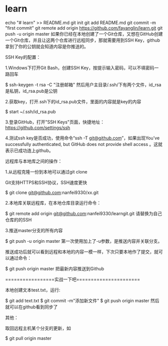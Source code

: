 # learn
echo "# learn" >> README.md
git init
git add README.md
git commit -m "first commit"
git remote add origin https://github.com/fayanglin/learn.git
git push -u origin master
如果你已经在本地创建了一个Git仓库，又想在GitHub创建一个Git仓库，并且让这两个仓库进行远程同步，那就需要用到SSH Key，github拿到了你的公钥就会知道内容是你推送的。

 

SSH Key的配置：

1.Windows下打开Git Bash，创建SSH Key，按提示输入密码，可以不填密码一路回车

$ ssh-keygen -t rsa -C "注册邮箱"
然后用户主目录/.ssh/下有两个文件，id_rsa是私钥，id_rsa.pub是公钥

 

2.获取key，打开.ssh下的id_rsa.pub文件，里面的内容就是key的内容

$ start ~/.ssh/id_rsa.pub
 

3.登录GitHub，打开"SSH Keys"页面，快捷地址：https://github.com/settings/ssh 



4.测试ssh key是否成功，使用命令“ssh -T git@github.com”，如果出现You’ve successfully authenticated, but GitHub does not provide shell access 。这就表示已成功连上github。

 

远程库与本地库之间的操作：

1.从远程克隆一份到本地可以通过git clone

Git支持HTTPS和SSH协议，SSH速度更快

$ git clone git@github.com:nanfei9330/xx.git
 

2.本地库关联远程库，在本地仓库目录运行命令：

$ git remote add origin git@github.com:nanfei9330/learngit.git
请替换为自己仓库的的SSH



 

3.推送master分支的所有内容

$ git push -u origin master
第一次使用加上了-u参数，是推送内容并关联分支。

推送成功后就可以看到远程和本地的内容一模一样，下次只要本地作了提交，就可以通过命令：

$ git push origin master
把最新内容推送到Github

 

=================实战一下吧======================

本地创建文本test.txt，运行:

$ git add text.txt
$ git commit -m"添加新文件"
$ git push origin master
然后就可以在github看到同步了

 

 

其他：

取回远程主机某个分支的更新，如

$ git pull origin master
